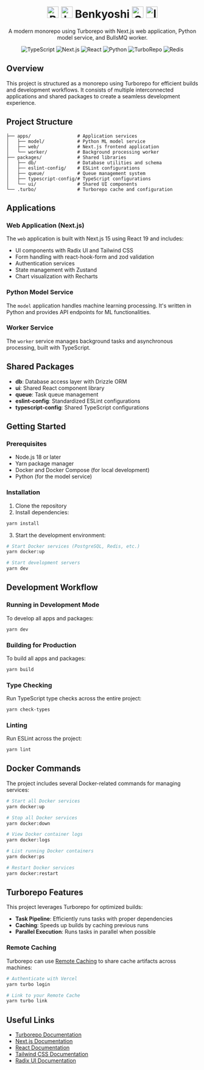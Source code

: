 <div align="center">
  <h1>
    <img src="https://img.icons8.com/color/48/000000/book.png" alt="Book" width="30"/>
    <img src="https://img.icons8.com/color/48/000000/graduation-cap.png" alt="Learning" width="30"/>
    Benkyoshi
    <img src="https://img.icons8.com/color/48/000000/code.png" alt="Code" width="30"/>
    <img src="https://img.icons8.com/color/48/000000/brain.png" alt="Intelligence" width="30"/>
  </h1>
  
  <p>A modern monorepo using Turborepo with Next.js web application, Python model service, and BullsMQ worker.</p>
  
  <div>
    <img alt="TypeScript" src="https://img.shields.io/badge/TypeScript-3178C6?style=for-the-badge&logo=typescript&logoColor=white" />
    <img alt="Next.js" src="https://img.shields.io/badge/Next.js-000000?style=for-the-badge&logo=next.js&logoColor=white" />
    <img alt="React" src="https://img.shields.io/badge/React-61DAFB?style=for-the-badge&logo=react&logoColor=black" />
    <img alt="Python" src="https://img.shields.io/badge/Python-3776AB?style=for-the-badge&logo=python&logoColor=white" />
    <img alt="TurboRepo" src="https://img.shields.io/badge/TurboRepo-EF4444?style=for-the-badge&logo=turborepo&logoColor=white" />
    <img alt="Redis" src="https://img.shields.io/badge/Redis-DC382D?style=for-the-badge&logo=redis&logoColor=white" />
  </div>
</div>

## Overview

This project is structured as a monorepo using Turborepo for efficient builds and development workflows. It consists of multiple interconnected applications and shared packages to create a seamless development experience.

## Project Structure

```
├── apps/                 # Application services
│   ├── model/            # Python ML model service
│   ├── web/              # Next.js frontend application
│   └── worker/           # Background processing worker
├── packages/             # Shared libraries
│   ├── db/               # Database utilities and schema
│   ├── eslint-config/    # ESLint configurations
│   ├── queue/            # Queue management system
│   ├── typescript-config/# TypeScript configurations
│   └── ui/               # Shared UI components
└── .turbo/               # Turborepo cache and configuration
```

## Applications

### Web Application (Next.js)

The `web` application is built with Next.js 15 using React 19 and includes:

- UI components with Radix UI and Tailwind CSS
- Form handling with react-hook-form and zod validation
- Authentication services
- State management with Zustand
- Chart visualization with Recharts

### Python Model Service

The `model` application handles machine learning processing. It's written in Python and provides API endpoints for ML functionalities.

### Worker Service

The `worker` service manages background tasks and asynchronous processing, built with TypeScript.

## Shared Packages

- **db**: Database access layer with Drizzle ORM
- **ui**: Shared React component library
- **queue**: Task queue management
- **eslint-config**: Standardized ESLint configurations
- **typescript-config**: Shared TypeScript configurations

## Getting Started

### Prerequisites

- Node.js 18 or later
- Yarn package manager
- Docker and Docker Compose (for local development)
- Python (for the model service)

### Installation

1. Clone the repository
2. Install dependencies:

```sh
yarn install
```

3. Start the development environment:

```sh
# Start Docker services (PostgreSQL, Redis, etc.)
yarn docker:up

# Start development servers
yarn dev
```

## Development Workflow

### Running in Development Mode

To develop all apps and packages:

```sh
yarn dev
```

### Building for Production

To build all apps and packages:

```sh
yarn build
```

### Type Checking

Run TypeScript type checks across the entire project:

```sh
yarn check-types
```

### Linting

Run ESLint across the project:

```sh
yarn lint
```

## Docker Commands

The project includes several Docker-related commands for managing services:

```sh
# Start all Docker services
yarn docker:up

# Stop all Docker services
yarn docker:down

# View Docker container logs
yarn docker:logs

# List running Docker containers
yarn docker:ps

# Restart Docker services
yarn docker:restart
```

## Turborepo Features

This project leverages Turborepo for optimized builds:

- **Task Pipeline**: Efficiently runs tasks with proper dependencies
- **Caching**: Speeds up builds by caching previous runs
- **Parallel Execution**: Runs tasks in parallel when possible

### Remote Caching

Turborepo can use [Remote Caching](https://turbo.build/repo/docs/core-concepts/remote-caching) to share cache artifacts across machines:

```sh
# Authenticate with Vercel
yarn turbo login

# Link to your Remote Cache
yarn turbo link
```

## Useful Links

- [Turborepo Documentation](https://turbo.build/repo/docs)
- [Next.js Documentation](https://nextjs.org/docs)
- [React Documentation](https://react.dev)
- [Tailwind CSS Documentation](https://tailwindcss.com/docs)
- [Radix UI Documentation](https://www.radix-ui.com/docs)
